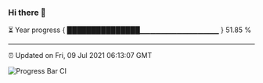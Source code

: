 ### Hi there 👋

⏳ Year progress { ███████████████▁▁▁▁▁▁▁▁▁▁▁▁▁▁▁ } 51.85 %

---

⏰ Updated on Fri, 09 Jul 2021 06:13:07 GMT

![Progress Bar CI](https://github.com/liununu/liununu/workflows/Progress%20Bar%20CI/badge.svg)
